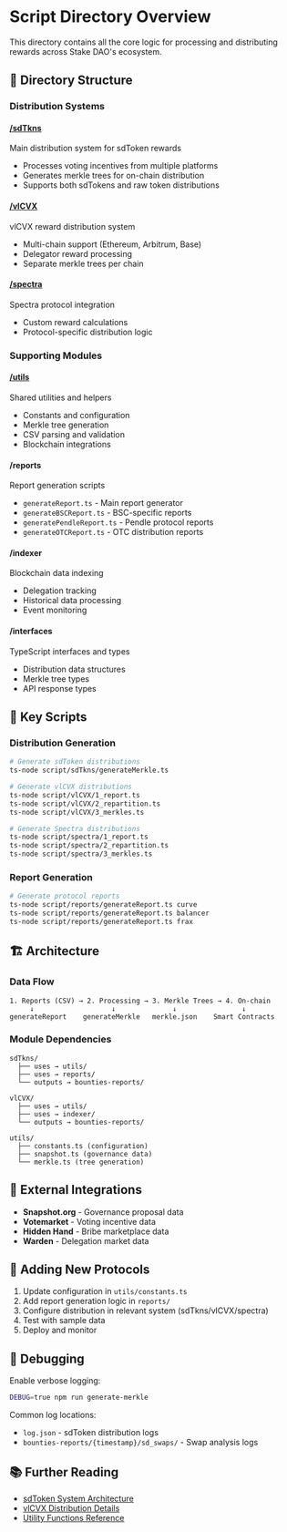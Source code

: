 # Script Directory Overview

This directory contains all the core logic for processing and distributing rewards across Stake DAO's ecosystem.

## 📁 Directory Structure

### Distribution Systems

#### **[/sdTkns](./sdTkns/README.md)**
Main distribution system for sdToken rewards
- Processes voting incentives from multiple platforms
- Generates merkle trees for on-chain distribution
- Supports both sdTokens and raw token distributions

#### **[/vlCVX](./vlCVX/README.md)**
vlCVX reward distribution system
- Multi-chain support (Ethereum, Arbitrum, Base)
- Delegator reward processing
- Separate merkle trees per chain

#### **[/spectra](./spectra/README.md)**
Spectra protocol integration
- Custom reward calculations
- Protocol-specific distribution logic

### Supporting Modules

#### **[/utils](./utils/README.md)**
Shared utilities and helpers
- Constants and configuration
- Merkle tree generation
- CSV parsing and validation
- Blockchain integrations

#### **/reports**
Report generation scripts
- `generateReport.ts` - Main report generator
- `generateBSCReport.ts` - BSC-specific reports
- `generatePendleReport.ts` - Pendle protocol reports
- `generateOTCReport.ts` - OTC distribution reports

#### **/indexer**
Blockchain data indexing
- Delegation tracking
- Historical data processing
- Event monitoring

#### **/interfaces**
TypeScript interfaces and types
- Distribution data structures
- Merkle tree types
- API response types

## 🔧 Key Scripts

### Distribution Generation

```bash
# Generate sdToken distributions
ts-node script/sdTkns/generateMerkle.ts

# Generate vlCVX distributions
ts-node script/vlCVX/1_report.ts
ts-node script/vlCVX/2_repartition.ts
ts-node script/vlCVX/3_merkles.ts

# Generate Spectra distributions
ts-node script/spectra/1_report.ts
ts-node script/spectra/2_repartition.ts
ts-node script/spectra/3_merkles.ts
```

### Report Generation

```bash
# Generate protocol reports
ts-node script/reports/generateReport.ts curve
ts-node script/reports/generateReport.ts balancer
ts-node script/reports/generateReport.ts frax
```

## 🏗️ Architecture

### Data Flow

```
1. Reports (CSV) → 2. Processing → 3. Merkle Trees → 4. On-chain
     ↓                   ↓              ↓                ↓
generateReport    generateMerkle   merkle.json    Smart Contracts
```

### Module Dependencies

```
sdTkns/
  ├── uses → utils/
  ├── uses → reports/
  └── outputs → bounties-reports/

vlCVX/
  ├── uses → utils/
  ├── uses → indexer/
  └── outputs → bounties-reports/

utils/
  ├── constants.ts (configuration)
  ├── snapshot.ts (governance data)
  └── merkle.ts (tree generation)
```

## 🔌 External Integrations

- **Snapshot.org** - Governance proposal data
- **Votemarket** - Voting incentive data
- **Hidden Hand** - Bribe marketplace data
- **Warden** - Delegation market data

## 📝 Adding New Protocols

1. Update configuration in `utils/constants.ts`
2. Add report generation logic in `reports/`
3. Configure distribution in relevant system (sdTkns/vlCVX/spectra)
4. Test with sample data
5. Deploy and monitor

## 🐛 Debugging

Enable verbose logging:
```bash
DEBUG=true npm run generate-merkle
```

Common log locations:
- `log.json` - sdToken distribution logs
- `bounties-reports/{timestamp}/sd_swaps/` - Swap analysis logs

## 📚 Further Reading

- [sdToken System Architecture](./sdTkns/README.md)
- [vlCVX Distribution Details](./vlCVX/README.md)
- [Utility Functions Reference](./utils/README.md)